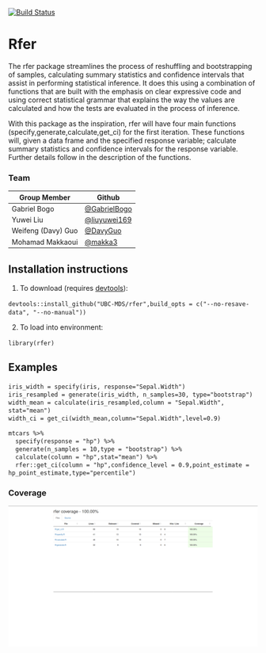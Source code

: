 [![Build Status](https://travis-ci.org/UBC-MDS/rfer.svg?branch=master)](https://travis-ci.org/UBC-MDS/rfer)

# Rfer

The rfer package streamlines the process of reshuffling and bootstrapping of samples, calculating summary statistics and confidence intervals that assist in performing statistical inference. It does this using a combination of functions that are built with the emphasis on clear expressive code and using correct statistical grammar that explains the way the values are calculated and how the tests are evaluated in the process of inference.

With this package as the inspiration, rfer will have four main functions (specify,generate,calculate,get_ci) for the first iteration. These functions will, given a data frame and the specified response variable; calculate summary statistics and confidence intervals for the response variable. Further details follow in the description of the functions.

### Team

|Group Member |Github |
|-|-|
|Gabriel Bogo|[@GabrielBogo](https://github.com/GabrielBogo)|
|Yuwei Liu |[@liuyuwei169](https://github.com/liuyuwei169)|
|Weifeng (Davy) Guo |[@DavyGuo](https://github.com/DavyGuo)|
|Mohamad Makkaoui |[@makka3](https://github.com/makka3)|

## Installation instructions

1. To download (requires [devtools](https://cran.r-project.org/web/packages/devtools/index.html)):

`devtools::install_github("UBC-MDS/rfer",build_opts = c("--no-resave-data", "--no-manual"))`

2. To load into environment:

`library(rfer)`

## Examples

```
iris_width = specify(iris, response="Sepal.Width")
iris_resampled = generate(iris_width, n_samples=30, type="bootstrap")
width_mean = calculate(iris_resampled,column = "Sepal.Width", stat="mean")
width_ci = get_ci(width_mean,column="Sepal.Width",level=0.9)
```

```
mtcars %>%
  specify(response = "hp") %>%
  generate(n_samples = 10,type = "bootstrap") %>%
  calculate(column = "hp",stat="mean") %>%
  rfer::get_ci(column = "hp",confidence_level = 0.9,point_estimate = hp_point_estimate,type="percentile")
```

### Coverage
![coverage.png](coverage.png)
